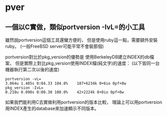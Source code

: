 pver
====
## 一個以C實做，類似portversion -IvL=的小工具

雖然說portversion這個工具還蠻方便的， 但是使用ruby這一點，需要額外安裝ruby。 (一般FreeBSD server可能平常不會裝那個)

portversion對比於pkg_version的優勢是 使用BerkeleyDB建立INDEX的db檔案， 但是實際上對比pkg_version使用INDEX檔(純文字)的速度： (以下皆同一台機器執行第二次以後的速度)

```
portversion -vL=
3.064u 1.485s 0:04.33 104.8%    187+6234k 0+6io 0pf+0w
pkg_version -IvL=
0.210u 0.090s 0:00.30 100.0%    42+2224k 0+0io 0pf+0w
```

如果我們能利用C去實做利用portversion的版本比較， 理論上可以用portversion用INDEX產生的database來加速顯示不同版本。 
